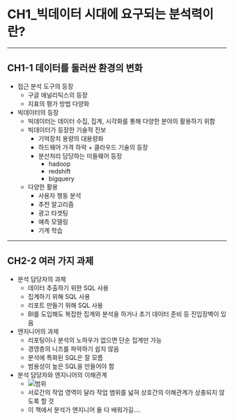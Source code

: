 # CH1_빅데이터 시대에 요구되는 분석력이란?

---

## CH1-1 데이터를 둘러싼 환경의 변화

- 접근 분석 도구의 등장
  - 구글 애널리틱스의 등장
  - 지표의 평가 방법 다양화
- 빅데이터의 등장
  - 빅데이터는 데이터 수집, 집계, 시각화를 통해 다양한 분야의 활용하기 위함
  - 빅데이터가 등장한 기술적 진보
    - 기억장치 용량의 대용량화
    - 하드웨어 가격 하락 + 클라우드 기술의 등장
    - 분산처리 담당하는 미들웨어 등장
      - hadoop
      - redshift
      - bigquery
  - 다양한 활용
    - 사용자 행동 분석
    - 추천 알고리즘
    - 광고 타겟팅
    - 예측 모델링
    - 기계 학습

---

## CH2-2 여러 가지 과제

- 분석 담당자의 과제
  - 데이터 추출하기 위한 SQL 사용
  - 집계하기 위해 SQL 사용
  - 리포트 만들기 위해 SQL 사용
  - BI를 도입해도 복잡한 집계와 분석을 하거나 초기 데이터 준비 등 진입장벽이 있음
- 엔지니어의 과제
  - 리포팅이나 분석의 노하우가 없으면 단순 집계만 가능
  - 경영층의 니즈를 파악하기 쉽지 않음
  - 분석에 특화된 SQL은 잘 모름
  - 범용성이 높은 SQL을 만들어야 함
- 분석 담당자와 엔지니어의 이해관계
  - ![범위](https://blog.kakaocdn.net/dn/bW3SRy/btq8Ka1drAQ/5VGPJmcm0RsCHDSTrUsic0/img.png)
  - 서로간의 작업 영역이 달라 작업 범위를 넓혀 상호간의 이해관계가 상충되지 않도록 할 것
  - 이 책에서 분석가 엔지니어 둘 다 배워가길....

